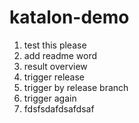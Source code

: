 # katalon-demo



1. test this please
2. add readme word
3. result overview
4. trigger release
5. trigger by release branch
6. trigger again
7. fdsfsdafdsafdsaf